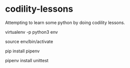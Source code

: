 # codility-lessons
Attempting to learn some python by doing codility lessons.

virtualenv -p python3 env

source env/bin/activate

pip install pipenv

pipenv install unittest
